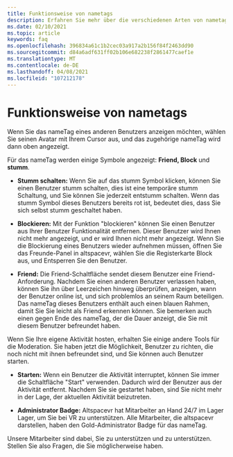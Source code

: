 ```yaml
---
title: Funktionsweise von nametags
description: Erfahren Sie mehr über die verschiedenen Arten von nametags und deren Funktionsweise in altspacevr.
ms.date: 02/10/2021
ms.topic: article
keywords: faq
ms.openlocfilehash: 396834a61c1b2cec03a917a2b156f84f2463dd90
ms.sourcegitcommit: d84a6adf631ff02b106e682238f2861477caef1e
ms.translationtype: MT
ms.contentlocale: de-DE
ms.lasthandoff: 04/08/2021
ms.locfileid: "107212178"
---
```

# <a name="how-do-nametags-work"></a>Funktionsweise von nametags

Wenn Sie das nameTag eines anderen Benutzers anzeigen möchten, wählen Sie seinen Avatar mit Ihrem Cursor aus, und das zugehörige nameTag wird dann oben angezeigt.

Für das nameTag werden einige Symbole angezeigt: **Friend, Block** und **stumm**.

* **Stumm schalten:** Wenn Sie auf das stumm Symbol klicken, können Sie einen Benutzer stumm schalten, dies ist eine temporäre stumm Schaltung, und Sie können Sie jederzeit entstumm schalten. Wenn das stumm Symbol dieses Benutzers bereits rot ist, bedeutet dies, dass Sie sich selbst stumm geschaltet haben.

* **Blockieren:** Mit der Funktion "blockieren" können Sie einen Benutzer aus Ihrer Benutzer Funktionalität entfernen. Dieser Benutzer wird Ihnen nicht mehr angezeigt, und er wird Ihnen nicht mehr angezeigt. Wenn Sie die Blockierung eines Benutzers wieder aufnehmen müssen, öffnen Sie das Freunde-Panel in altspacevr, wählen Sie die Registerkarte Block aus, und Entsperren Sie den Benutzer.

* **Friend:** Die Friend-Schaltfläche sendet diesem Benutzer eine Friend-Anforderung. Nachdem Sie einen anderen Benutzer verlassen haben, können Sie ihn über Leerzeichen hinweg überprüfen, anzeigen, wann der Benutzer online ist, und sich problemlos an seinem Raum beteiligen. Das nameTag dieses Benutzers enthält auch einen blauen Rahmen, damit Sie Sie leicht als Friend erkennen können. Sie bemerken auch einen gegen Ende des nameTag, der die Dauer anzeigt, die Sie mit diesem Benutzer befreundet haben.

Wenn Sie Ihre eigene Aktivität hosten, erhalten Sie einige andere Tools für die Moderation. Sie haben jetzt die Möglichkeit, Benutzer zu richten, die noch nicht mit ihnen befreundet sind, und Sie können auch Benutzer starten.

* **Starten:** Wenn ein Benutzer die Aktivität interruptet, können Sie immer die Schaltfläche "Start" verwenden. Dadurch wird der Benutzer aus der Aktivität entfernt. Nachdem Sie sie gestartet haben, sind Sie nicht mehr in der Lage, der aktuellen Aktivität beizutreten. 

* **Administrator Badge:** Altspacevr hat Mitarbeiter an Hand 24/7 im Lager Lager, um Sie bei VR zu unterstützen. Alle Mitarbeiter, die altspacevr darstellen, haben den Gold-Administrator Badge für das nameTag.

Unsere Mitarbeiter sind dabei, Sie zu unterstützen und zu unterstützen. Stellen Sie also Fragen, die Sie möglicherweise haben. 